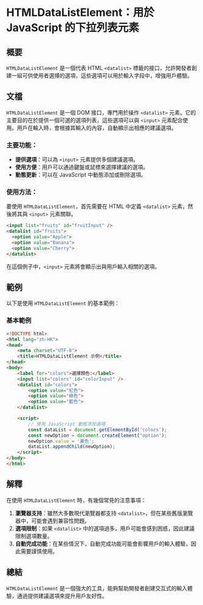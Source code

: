 <!--
Meta Description: # HTMLDataListElement：用於 JavaScript 的下拉列表元素 ## 概要 `HTMLDataListElement` 是一個代表 HTML `<datalist>` 標籤的接口，允許開發者創建一組可供使用者選擇的選項，這些選項可以用於輸入字段中，增強用戶體驗。 ## 文檔 ...
Meta Keywords: datalist, htmldatalistelement, html, option, value
-->

# HTMLDataListElement：用於 JavaScript 的下拉列表元素

## 概要
`HTMLDataListElement` 是一個代表 HTML `<datalist>` 標籤的接口，允許開發者創建一組可供使用者選擇的選項，這些選項可以用於輸入字段中，增強用戶體驗。

## 文檔
`HTMLDataListElement` 是一個 DOM 接口，專門用於操作 `<datalist>` 元素。它的主要目的在於提供一個可選的選項列表，這些選項可以與 `<input>` 元素配合使用。用戶在輸入時，會根據其輸入的內容，自動顯示出相應的建議選項。

### 主要功能：
- **提供選項**：可以為 `<input>` 元素提供多個建議選項。
- **使用方便**：用戶可以通過鍵盤或鼠標來選擇建議的選項。
- **動態更新**：可以在 JavaScript 中動態添加或刪除選項。

### 使用方法：
要使用 `HTMLDataListElement`，首先需要在 HTML 中定義 `<datalist>` 元素，然後將其與 `<input>` 元素關聯。

```html
<input list="fruits" id="fruitInput" />
<datalist id="fruits">
  <option value="Apple">
  <option value="Banana">
  <option value="Cherry">
</datalist>
```

在這個例子中，`<input>` 元素將會顯示出與用戶輸入相關的選項。

## 範例
以下是使用 `HTMLDataListElement` 的基本範例：

### 基本範例
```html
<!DOCTYPE html>
<html lang="zh-HK">
<head>
    <meta charset="UTF-8">
    <title>HTMLDataListElement 示例</title>
</head>
<body>
    <label for="colors">選擇顏色:</label>
    <input list="colors" id="colorInput" />
    <datalist id="colors">
        <option value="紅色">
        <option value="綠色">
        <option value="藍色">
    </datalist>

    <script>
        // 使用 JavaScript 動態添加選項
        const dataList = document.getElementById('colors');
        const newOption = document.createElement('option');
        newOption.value = '黃色';
        dataList.appendChild(newOption);
    </script>
</body>
</html>
```

## 解釋
在使用 `HTMLDataListElement` 時，有幾個常見的注意事項：

1. **瀏覽器支持**：雖然大多數現代瀏覽器都支持 `<datalist>`，但在某些舊版瀏覽器中，可能會遇到兼容性問題。
2. **選項限制**：如果 `<datalist>` 中的選項過多，用戶可能會感到困惑，因此建議限制選項數量。
3. **自動完成功能**：在某些情況下，自動完成功能可能會影響用戶的輸入體驗，因此需要謹慎使用。

## 總結
`HTMLDataListElement` 是一個強大的工具，能夠幫助開發者創建交互式的輸入體驗，通過提供建議選項來提升用戶友好性。